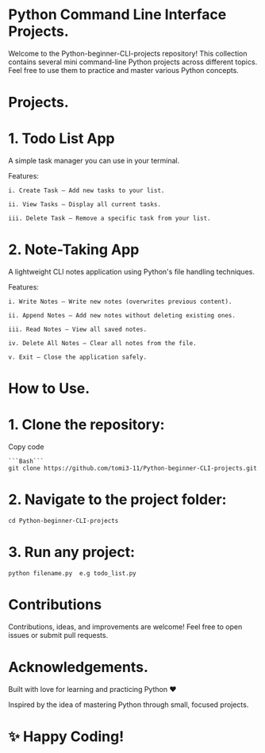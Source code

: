 # Python Command Line Interface Projects.

Welcome to the Python-beginner-CLI-projects repository!
This collection contains several mini command-line Python projects across different topics.
Feel free to use them to practice and master various Python concepts.

# Projects.
# 1. Todo List App
A simple task manager you can use in your terminal.

Features:

	i. Create Task — Add new tasks to your list.

	ii. View Tasks — Display all current tasks.

	iii. Delete Task — Remove a specific task from your list.

# 2. Note-Taking App
A lightweight CLI notes application using Python's file handling techniques.

Features:

	i. Write Notes — Write new notes (overwrites previous content).

	ii. Append Notes — Add new notes without deleting existing ones.

	iii. Read Notes — View all saved notes.

	iv. Delete All Notes — Clear all notes from the file.

	v. Exit — Close the application safely.


# How to Use.

# 1. Clone the repository:

Copy code

	```Bash```
	git clone https://github.com/tomi3-11/Python-beginner-CLI-projects.git

# 2. Navigate to the project folder:

	cd Python-beginner-CLI-projects

# 3. Run any project:

	python filename.py  e.g todo_list.py

# Contributions
Contributions, ideas, and improvements are welcome!
Feel free to open issues or submit pull requests.


# Acknowledgements.
Built with love for learning and practicing Python ❤️

Inspired by the idea of mastering Python through small, focused projects.

# ✨ Happy Coding!
